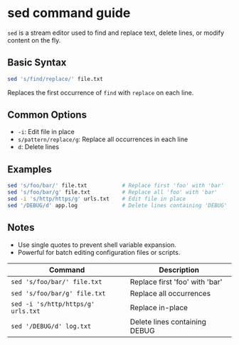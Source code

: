 # sed command guide
`sed` is a stream editor used to find and replace text, delete lines, or modify content on the fly.

## Basic Syntax
```bash
sed 's/find/replace/' file.txt
```

Replaces the first occurrence of `find` with `replace` on each line.

## Common Options
* `-i`: Edit file in place
* `s/pattern/replace/g`: Replace all occurrences in each line
* `d`: Delete lines

## Examples
```bash
sed 's/foo/bar/' file.txt           # Replace first 'foo' with 'bar'
sed 's/foo/bar/g' file.txt          # Replace all 'foo' with 'bar'
sed -i 's/http/https/g' urls.txt    # Edit file in place
sed '/DEBUG/d' app.log              # Delete lines containing 'DEBUG'
```

## Notes
* Use single quotes to prevent shell variable expansion.
* Powerful for batch editing configuration files or scripts.

| Command | Description |
|--------|-------------|
| `sed 's/foo/bar/' file.txt` | Replace first 'foo' with 'bar' |
| `sed 's/foo/bar/g' file.txt` | Replace all occurrences |
| `sed -i 's/http/https/g' urls.txt` | Replace in-place |
| `sed '/DEBUG/d' log.txt` | Delete lines containing DEBUG |  


